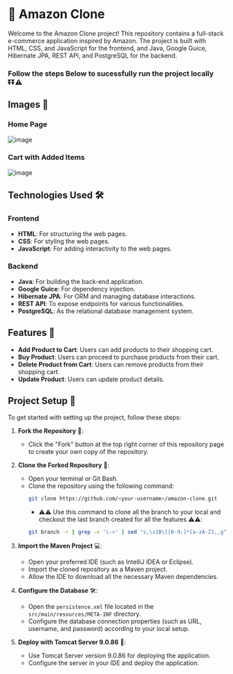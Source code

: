 # 🛒 Amazon Clone

Welcome to the Amazon Clone project! This repository contains a full-stack e-commerce application inspired by Amazon. The project is built with HTML, CSS, and JavaScript for the frontend, and Java, Google Guice, Hibernate JPA, REST API, and PostgreSQL for the backend.

### Follow the steps Below to sucessfully run the project locally ⏬⏬⚠️

## Images 📸

### Home Page
![image](https://github.com/Hardik7269/amazon-clone-resteasy/assets/115152437/653b9ad1-86f0-49cf-9cd7-38d6e0c057a3)


### Cart with Added Items
![image](https://github.com/Hardik7269/amazon-clone-resteasy/assets/115152437/d1c38154-6386-4f5c-a6fb-df5e21a77bde) 

## Technologies Used 🛠️

### Frontend
- **HTML**: For structuring the web pages.
- **CSS**: For styling the web pages.
- **JavaScript**: For adding interactivity to the web pages.

### Backend
- **Java**: For building the back-end application.
- **Google Guice**: For dependency injection.
- **Hibernate JPA**: For ORM and managing database interactions.
- **REST API**: To expose endpoints for various functionalities.
- **PostgreSQL**: As the relational database management system.

## Features 🌟

- **Add Product to Cart**: Users can add products to their shopping cart.
- **Buy Product**: Users can proceed to purchase products from their cart.
- **Delete Product from Cart**: Users can remove products from their shopping cart.
- **Update Product**: Users can update product details.

## Project Setup 🚀

To get started with setting up the project, follow these steps:

1. **Fork the Repository** 🍴:
   - Click the "Fork" button at the top right corner of this repository page to create your own copy of the repository.

2. **Clone the Forked Repository** 📂:
   - Open your terminal or Git Bash.
   - Clone the repository using the following command:
     ```bash
     git clone https://github.com/<your-username>/amazon-clone.git
     ```
     - ⚠️⚠️ Use this command to clone all the branch to your local and checkout the last branch created for all the features ⚠️⚠️:
     ```bash
     git branch -r | grep -v '\->' | sed "s,\x1B\[[0-9;]*[a-zA-Z],,g" | while read remote; do git branch --track "${remote#origin/}" "$remote"; done
     ```

3. **Import the Maven Project** 💻:
   - Open your preferred IDE (such as IntelliJ IDEA or Eclipse).
   - Import the cloned repository as a Maven project.
   - Allow the IDE to download all the necessary Maven dependencies.

4. **Configure the Database** 🛠️:
   - Open the `persistence.xml` file located in the `src/main/resources/META-INF` directory.
   - Configure the database connection properties (such as URL, username, and password) according to your local setup.

5. **Deploy with Tomcat Server 9.0.86** 🚀:
   - Use Tomcat Server version 9.0.86 for deploying the application.
   - Configure the server in your IDE and deploy the application.


